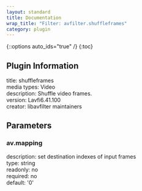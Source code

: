 ```yaml
---
layout: standard
title: Documentation
wrap_title: "Filter: avfilter.shuffleframes"
category: plugin
---
```

{::options auto_ids="true" /}
{:toc}

## Plugin Information

title: shuffleframes  
media types:
Video  
description: Shuffle video frames.  
version: Lavfi6.41.100  
creator: libavfilter maintainers  

## Parameters

### av.mapping

  
description:
set destination indexes of input frames  
type: string  
readonly: no  
required: no  
default: '0'  


